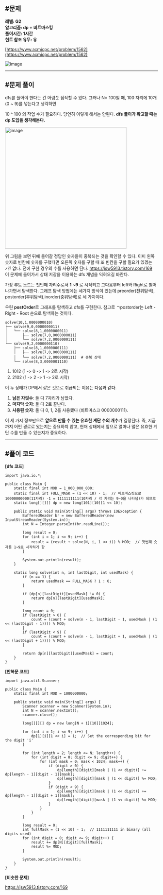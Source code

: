 ## **#문제**         

**레벨: G2  
알고리즘: dp + 비트마스킹**   
**풀이시간: 1시간  
힌트 참조 유무: 유**

[https://www.acmicpc.net/problem/1562](https://www.acmicpc.net/problem/1562)

![image](https://github.com/user-attachments/assets/c9f75a68-d917-4b6c-9b06-44aa2c17a5be)

---

## **#문제 풀이**        

dfs를 풀어야 한다는 건 어렴풋 짐작할 수 있다. 그러나 N= 100일 때, 100 자리에 10개(0 ~ 9)를 넣는다고 생각하면 

10 ^ 100 의 작업 수가 필요하다. 당연히 이렇게 해서는 안된다. **dfs 풀이가 확고할 때는 dp 도입을 생각해본다.**

<img width="400" alt="image" src="https://github.com/user-attachments/assets/ae1347c7-6abc-4b3f-8281-92520df4a056" />

위 그림을 보면 뒤에 들어갈 정답인 숫자들이 중복되는 것을 확인할 수 있다. 이미 왼쪽 숫자로 빈칸에 숫자를 구했다면 오른쪽 숫자를 구할 때 또 빈칸을 구할 필요가 있겠는가? 없다. 전에 구한 경우의 수를 사용하면 된다.
https://jsw5913.tistory.com/169  
이 문제에 들어가서 상태 저장을 이용하는 dfs 개념을 익혀오길 바란다.


가장 루트 노드는 첫번째 자리수로서 **1 ~9** 로 시작되고 그다음부터 left와 Right로 뻗어나가면서 탐색한다. 그래프 탐색 방법에는 세가지 방식이 있는데 preorder(전위탐색), postorder(후위탐색),inorder(중위탐색)로 세 가지이다.

우린 **postOrder**로 그래프를 탐색하고 dfs를 구현한다. 참고로 ㄱpostorder는 Left - Right - Root 순으로 탐색하는 것이다.

```
solve(10,1,0000000010)
├── solve(9,0,0000000011)
│   └── solve(8,1,0000000011)
│       ├── solve(7,0,0000000011)
│       └── solve(7,2,0000000111)
└── solve(9,2,0000000110)
    ├── solve(8,1,0000000111)
    │   ├── solve(7,0,0000000111)
    │   └── solve(7,2,0000000111)  # 중복 상태
    └── solve(8,3,0000001110)
```

1.  1012 (1 -> 0 -> 1 -> 2로 시작)
2.  2102 (1 -> 2 -> 1 -> 2로 시작)

이 두 상태가 DP에서 같은 것으로 취급되는 이유는 다음과 같다.

1.  **남은 자릿수**: 둘 다 7자리가 남았다.
2.  **마지막 숫자**: 둘 다 2로 끝난다.
3.  **사용된 숫자**: 둘 다 0, 1, 2를 사용했다 (비트마스크 0000000111).

이 세 가지 정보만으로 **앞으로 만들 수 있는 유효한 계단 수의 개수**가 결정된다. 즉, 지금까지 어떤 경로로 왔는지는 중요하지 않고, 현재 상태에서 앞으로 얼마나 많은 유효한 계단 수를 만들 수 있는지가 중요하다.

---

## **#풀이 코드**      

**\[dfs 코드\]**

```
import java.io.*;

public class Main {
    static final int MOD = 1_000_000_000;            
    static final int FULL_MASK = (1 << 10) - 1;  // 비트마스킹으로 10000000000(11자리) -1 = 1111111111(10자리 / 각 자리는 9~0을 나타냄)가 되므로
    static long[][][] dp = new long[101][10][1 << 10];

    public static void main(String[] args) throws IOException {
        BufferedReader br = new BufferedReader(new InputStreamReader(System.in));
        int N = Integer.parseInt(br.readLine());

        long result = 0;
        for (int i = 1; i <= 9; i++) {
            result = (result + solve(N, i, 1 << i)) % MOD;  // 첫번째 숫자를 1~9로 시작하게 함
        }

        System.out.println(result);
    }

    static long solve(int n, int lastDigit, int usedMask) {
        if (n == 1) {
            return usedMask == FULL_MASK ? 1 : 0;
        }

        if (dp[n][lastDigit][usedMask] != 0) {
            return dp[n][lastDigit][usedMask];
        }

        long count = 0;
        if (lastDigit > 0) {
            count = (count + solve(n - 1, lastDigit - 1, usedMask | (1 << (lastDigit - 1)))) % MOD;
        }
        if (lastDigit < 9) {
            count = (count + solve(n - 1, lastDigit + 1, usedMask | (1 << (lastDigit + 1)))) % MOD;
        }

        return dp[n][lastDigit][usedMask] = count;
    }
}
```

**\[반복문 코드\]**

```
import java.util.Scanner;

public class Main {
    static final int MOD = 1000000000;
    
    public static void main(String[] args) {
        Scanner scanner = new Scanner(System.in);
        int N = scanner.nextInt();
        scanner.close();
        
        long[][][] dp = new long[N + 1][10][1024];
        
        for (int i = 1; i <= 9; i++) {
            dp[1][i][1 << i] = 1;  // Set the corresponding bit for the digit 'i'
        }
        
        for (int length = 2; length <= N; length++) {
            for (int digit = 0; digit <= 9; digit++) {
                for (int mask = 0; mask < 1024; mask++) {
                    if (digit > 0) {
                        dp[length][digit][mask | (1 << digit)] += dp[length - 1][digit - 1][mask];
                        dp[length][digit][mask | (1 << digit)] %= MOD;
                    }
                    if (digit < 9) {
                        dp[length][digit][mask | (1 << digit)] += dp[length - 1][digit + 1][mask];
                        dp[length][digit][mask | (1 << digit)] %= MOD;
                    }
                }
            }
        }
        
        long result = 0;
        int fullMask = (1 << 10) - 1;  // 1111111111 in binary (all digits used)
        for (int digit = 0; digit <= 9; digit++) {
            result += dp[N][digit][fullMask];
            result %= MOD;
        }
        
        System.out.println(result);
    }
}
```

**\[비슷한 문제\]**

https://jsw5913.tistory.com/169
